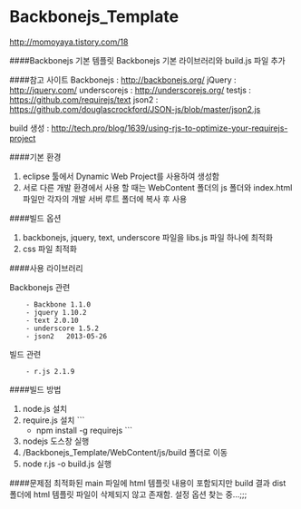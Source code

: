 Backbonejs_Template
===================

 http://momoyaya.tistory.com/18

####Backbonejs 기본 템플릿 
	Backbonejs 기본 라이브러리와 build.js 파일 추가

####참고 사이트 
 Backbonejs : http://backbonejs.org/
 jQuery : http://jquery.com/
 underscorejs : http://underscorejs.org/
 testjs : https://github.com/requirejs/text
 json2 : https://github.com/douglascrockford/JSON-js/blob/master/json2.js

build 생성 : http://tech.pro/blog/1639/using-rjs-to-optimize-your-requirejs-project

####기본 환경
1. eclipse 툴에서 Dynamic Web Project를 사용하여 생성함
2. 서로 다른 개발 환경에서 사용 할 때는 WebContent 폴더의 js 폴더와 index.html 파일만 각자의 개발 서버 루트 폴더에 복사 후 사용

####빌드 옵션
  1. backbonejs, jquery, text, underscore 파일을 libs.js 파일 하나에 최적화 
  2. css 파일 최적화 

####사용 라이브러리

  Backbonejs 관련
```
    - Backbone 1.1.0
    - jquery 1.10.2
    - text 2.0.10
    - underscore 1.5.2
    - json2   2013-05-26
```

   빌드 관련
```
	- r.js 2.1.9
```

####빌드 방법
  1. node.js 설치
  2. require.js 설치
  	```
     - npm install -g requirejs
	```
  3. nodejs 도스창 실행
  4. /Backbonejs_Template/WebContent/js/build 폴더로 이동
  5. node r.js -o build.js  실행
  
####문제점
  최적화된 main 파일에 html 템플릿 내용이 포함되지만
  build 결과 dist 폴더에 html 템플릿 파일이 삭제되지 않고 존재함.
  설정 옵션 찾는 중...;;;
